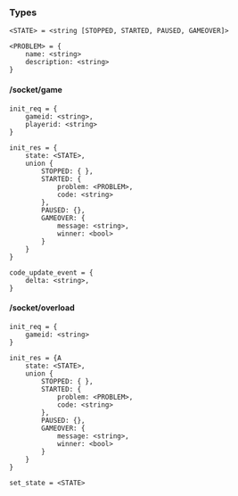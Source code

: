 
### Types

    <STATE> = <string [STOPPED, STARTED, PAUSED, GAMEOVER]>

    <PROBLEM> = {
        name: <string>
        description: <string>
    }


#### /socket/game

    init_req = {
        gameid: <string>,
        playerid: <string>
    }

    init_res = {
        state: <STATE>,
        union {
            STOPPED: { },
            STARTED: {
                problem: <PROBLEM>,
                code: <string>
            },
            PAUSED: {},
            GAMEOVER: {
                message: <string>,
                winner: <bool>
            }
        }
    }

    code_update_event = {
        delta: <string>,
    }

#### /socket/overload

    init_req = {
        gameid: <string>
    }

    init_res = {A
        state: <STATE>,
        union {
            STOPPED: { },
            STARTED: {
                problem: <PROBLEM>,
                code: <string>
            },
            PAUSED: {},
            GAMEOVER: {
                message: <string>,
                winner: <bool>
            }
        }
    }

    set_state = <STATE>


